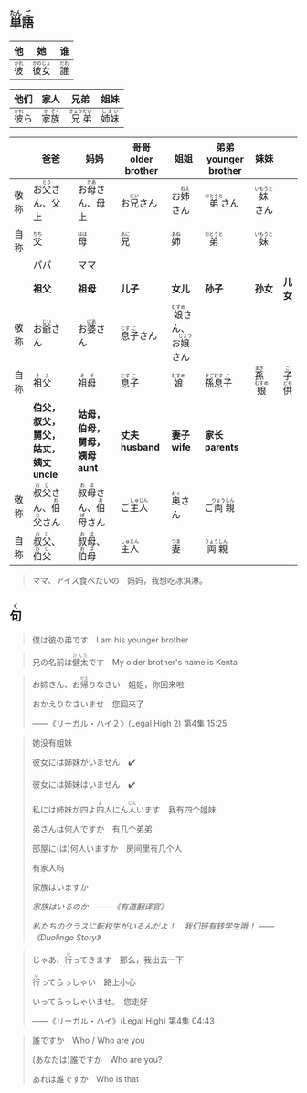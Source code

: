 ## <ruby>単<rt>たん</rt>語<rt>ご</rt></ruby>

| 他                                    | 她                                          | 谁                                    |
| ------------------------------------- | ------------------------------------------- | ------------------------------------- |
| <ruby><rb>彼</rb><rt>かれ</rt></ruby> | <ruby><rb>彼女</rb><rt>かのじょ</rt></ruby> | <ruby><rb>誰</rb><rt>だれ</rt></ruby> |

| 他们                                    | 家人                                                         | 兄弟                                                         | 姐妹                                      |
| --------------------------------------- | ------------------------------------------------------------ | ------------------------------------------------------------ | ----------------------------------------- |
| <ruby><rb>彼</rb><rt>かれ</rt></ruby>ら | <ruby><rb>家</rb><rt>か</rt></ruby><ruby><rb>族</rb><rt>ぞく</rt></ruby> | <ruby><rb>兄</rb><rt>きょう</rt></ruby><ruby><rb>弟</rb><rt>だい</rt></ruby> | <ruby><rb>姉妹</rb><rt>しまい</rt></ruby> |

|      | 爸爸                                                         | 妈妈                                                         | 哥哥 older brother                            | 姐姐                                                         | 弟弟 younger brother                                     | 妹妹                                          |                                           |
| ---- | ------------------------------------------------------------ | ------------------------------------------------------------ | --------------------------------------------- | ------------------------------------------------------------ | -------------------------------------------------------- | --------------------------------------------- | ----------------------------------------- |
| 敬称 | お<ruby><rb>父</rb><rt>とう</rt></ruby>さん、父上            | お<ruby><rb>母</rb><rt>かあ</rt></ruby>さん、母上            | お<ruby><rb>兄</rb><rt>にい</rt></ruby>さん   | お<ruby><rb>姉</rb><rt>ねえ</rt></ruby>さん                  | <ruby><rb>弟</rb><rt>おとうと</rt></ruby>さん            | <ruby><rb>妹</rb><rt>いもうと</rt></ruby>さん |                                           |
| 自称 | <ruby><rb>父</rb><rt>ちち</rt></ruby>                        | <ruby><rb>母</rb><rt>はは</rt></ruby>                        | <ruby><rb>兄</rb><rt>あに</rt></ruby>         | <ruby><rb>姉</rb><rt>あね</rt></ruby>                        | <ruby>弟<rt>おとうと</rt></ruby>                         | <ruby><rb>妹</rb><rt>いもうと</rt></ruby>     |                                           |
|      | パパ                                                         | ママ                                                         |                                               |                                                              |                                                          |                                               |                                           |
|      | **祖父**                                                     | **祖母**                                                     | **儿子**                                      | **女儿**                                                     | **孙子**                                                 | **孙女**                                      | **儿女**                                  |
| 敬称 | お<ruby>爺<rt>じい</rt></ruby>さん                           | お<ruby>婆<rt>ばあ</rt></ruby>さん                           | <ruby>息<rt>むす</rt>子<rt>こ</rt>さん</ruby> | <ruby>娘<rt>むすめ</rt>さん</ruby>、お<ruby>嬢<rt>じょう</rt>さん</ruby> |                                                          |                                               |                                           |
| 自称 | <ruby>祖<rt>そ</rt>父<rt>ふ</rt></ruby>                      | <ruby>祖<rt>そ</rt>母<rt>ぼ</rt></ruby>                      | <ruby>息<rt>むす</rt>子<rt>こ</rt></ruby>     | <ruby>娘<rt>むすめ</rt></ruby>                               | <ruby>孫<rt>まご</rt>息<rt>むす</rt>子<rt>こ</rt></ruby> | <ruby>孫<rt>まぎ</rt>娘<rt>むすめ</rt></ruby> | <ruby>子<rt>こ</rt>供<rt>ども</rt></ruby> |
|      | **伯父，叔父，舅父，姑丈，姨丈 uncle**                       | **姑母，伯母，舅母，姨母 aunt**                              | **丈夫 husband**                              | **妻子 wife**                                                | **家长 parents**                                         |                                               |                                           |
| 敬称 | <ruby>叔<rt>お</rt>父<rt>じ</rt>さん</ruby>、<ruby>伯<rt>お</rt>父<rt>じ</rt>さん</ruby> | <ruby>叔<rt>お</rt>母<rt>ば</rt>さん</ruby>、<ruby>伯<rt>お</rt>母<rt>ば</rt>さん</ruby> | ご<ruby>主<rt>しゅ</rt>人<rt>じん</rt></ruby> | <ruby>奥<rt>おく</rt>さん</ruby>                             | ご<ruby>両<rt>りょう</rt>親<rt>しん</rt></ruby>          |                                               |                                           |
| 自称 | <ruby>叔<rt>お</rt>父<rt>じ</rt></ruby>、<ruby>伯<rt>お</rt>父<rt>じ</rt></ruby> | <ruby>叔<rt>お</rt>母<rt>ば</rt></ruby>、<ruby>伯<rt>お</rt>母<rt>ば</rt></ruby> | <ruby>主<rt>しゅ</rt>人<rt>じん</rt></ruby>   | <ruby>妻<rt>つま</rt></ruby>                                 | <ruby>両<rt>りょう</rt>親<rt>しん</rt></ruby>            |                                               |                                           |

> ママ、アイス食べたいの　妈妈，我想吃冰淇淋。

## <ruby><rb>句</rb><rt>く</rt></ruby>

> 僕は彼の弟です　I am his younger brother

> 兄の名前は<ruby>健太<rt>けんた</rt></ruby>です　My older brother's name is Kenta

> お姉さん、お<ruby><rb>帰</rb><rt>かえ</rt></ruby>りなさい　姐姐，你回来啦
>
> おかえりなさいませ　您回来了
>
> ——《リーガル・ハイ２》(Legal High 2) 第4集 15:25

> 她没有姐妹
>
> 彼女には姉妹がいません　✔️
>
> 彼女には姉妹はいません　✔️
>
> 私には姉妹が四よ<ruby><rb>四</rb><rt>よ</rt></ruby>人にん<ruby><rb>人</rb><rt>にん</rt></ruby>います　我有四个姐妹
>
> 弟さんは何人ですか　有几个弟弟
>
> 部屋に(は)何人いますか　房间里有几个人
>
> 有家人吗
>
> 家族はいますか
>
> *家族はいるのか　——《有道翻译官》*
>
> *私たちのクラスに転校生がいるんだよ！　我们班有转学生哦！	——《Duolingo Story》*

> じゃあ、<ruby><rb>行</rb><rt>い</rt></ruby>ってきます　那么，我出去一下
>
> <ruby><rb>行</rb><rt>い</rt></ruby>ってらっしゃい　路上小心
>
> 
>
> いってらっしゃいませ。　您走好
>
> ——《リーガル・ハイ》(Legal High) 第4集 04:43

> 誰ですか　Who / Who are you
>
> (あなたは)誰ですか　Who are you?
>
> あれは誰ですか　Who is that
